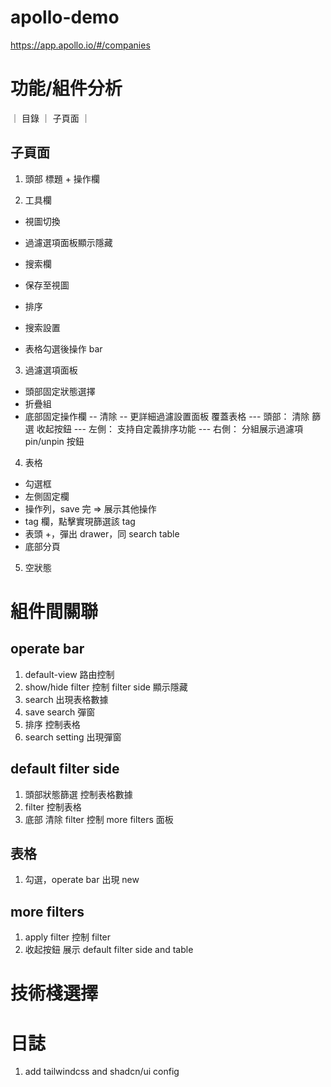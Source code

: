# apollo-demo

https://app.apollo.io/#/companies

# 功能/組件分析

｜ 目錄 ｜ 子頁面 ｜

## 子頁面

1. 頭部
   標題 + 操作欄

2. 工具欄

- 視圖切換
- 過濾選項面板顯示隱藏
- 搜索欄
- 保存至視圖
- 排序
- 搜索設置

- 表格勾選後操作 bar

3. 過濾選項面板

- 頭部固定狀態選擇
- 折疊組
- 底部固定操作欄
  -- 清除
  -- 更詳細過濾設置面板
  覆蓋表格
  --- 頭部： 清除 篩選 收起按鈕
  --- 左側： 支持自定義排序功能
  --- 右側： 分組展示過濾項
  pin/unpin 按鈕

4. 表格

- 勾選框
- 左側固定欄
- 操作列，save 完 => 展示其他操作
- tag 欄，點擊實現篩選該 tag
- 表頭 +，彈出 drawer，同 search table
- 底部分頁

5. 空狀態

# 組件間關聯

## operate bar

1. default-view 路由控制
2. show/hide filter 控制 filter side 顯示隱藏
3. search 出現表格數據
4. save search 彈窗
5. 排序 控制表格
6. search setting 出現彈窗

## default filter side

1. 頭部狀態篩選 控制表格數據
2. filter 控制表格
3. 底部 清除 filter 控制 more filters 面板

## 表格

1. 勾選，operate bar 出現 new

## more filters

1. apply filter 控制 filter
2. 收起按鈕 展示 default filter side and table

# 技術棧選擇

# 日誌

1. add tailwindcss and shadcn/ui config
